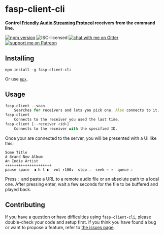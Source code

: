 # fasp-client-cli

**Control [Friendly Audio Streaming Protocol](https://github.com/derhuerst/friendly-audio-streaming-protocol) receivers from the command line.**

[![npm version](https://img.shields.io/npm/v/fasp-client-cli.svg)](https://www.npmjs.com/package/fasp-client-cli)
![ISC-licensed](https://img.shields.io/github/license/derhuerst/fasp-client-cli.svg)
[![chat with me on Gitter](https://img.shields.io/badge/chat%20with%20me-on%20gitter-512e92.svg)](https://gitter.im/derhuerst)
[![support me on Patreon](https://img.shields.io/badge/support%20me-on%20patreon-fa7664.svg)](https://patreon.com/derhuerst)


## Installing

```shell
npm install -g fasp-client-cli
```

Or use [`npx`](https://npmjs.com/package/npx).


## Usage

```js
fasp-client --scan
    Searches for receivers and lets you pick one. Also connects to it.
fasp-client
    Connects to the receiver you used the last time.
fasp-client [--receiver <id>]
    Connects to the receiver with the specified ID.
```

Once your are connected to the server, you will be presented with a UI like this:

```
Some Title
A Brand New Album
An Indie Artist
+++++++++++++++++++++
pause space  ◀︎ h l ▶︎  vol ↑100↓  stop .  seek ← →  queue :
```

Press `:` and paste a URL to a remote audio file or an absolute path to a local one. After pressing enter, wait a few seconds for the file to be buffered and played back.


## Contributing

If you have a question or have difficulties using `fasp-client-cli`, please double-check your code and setup first. If you think you have found a bug or want to propose a feature, refer to [the issues page](https://github.com/derhuerst/fasp-client-cli/issues).
